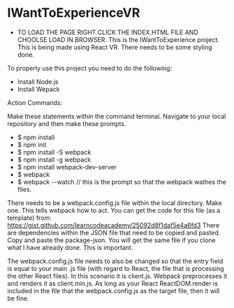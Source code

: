 # IWantToExperienceVR

* TO LOAD THE PAGE RIGHT CLICK THE INDEX.HTML FILE AND CHOOLSE LOAD IN BROWSER.
This is the IWantToExperience project. This is being made using React VR. There needs to be some styling done.

To properly use this project you need to do the following:

* Install Node.js
* Install Wepack


Action Commands:

Make these statements within the command terminal. Navigate to your local repository and then make these prompts.
* $ npm install
* $ npm init
* $ npm install -S webpack
* $ npm install -g webpack
* $ npm install webpack-dev-server
* $ webpack
* $ webpack --watch // this is the prompt so that the webpack wathes the files. 

There needs to be a webpack.config.js file within the local directory. Make one. This tells webpack how to act. You can get the code for this file (as a template) from: https://gist.github.com/learncodeacademy/25092d8f1daf5e4a6fd3
There are dependencies within the JSON file that need to be copied and pasted. Copy and paste the package-json. You will get the same file if you clone what I have already done. This is important. 

The webpack.config.js file needs to also be changed so that the entry field is equal to your main .js file (with regard to React, the file that is processing the other React files). In this scenario it is client.js. Webpack preprocesses it and renders it as client.min.js. As long as your React ReactDOM.render is included in the file that the webpack.config.js as the target file, then it will be fine.
